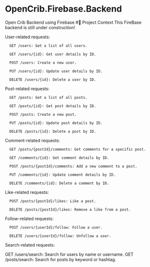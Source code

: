 # OpenCrib.Firebase.Backend
Open Crib Backend using Firebase
#🧩 Project Context
This FireBase backend is still under construction!

User-related requests:

      GET /users: Get a list of all users.

      GET /users/{id}: Get user details by ID.

      POST /users: Create a new user.

      PUT /users/{id}: Update user details by ID.

      DELETE /users/{id}: Delete a user by ID.


Post-related requests:

      GET /posts: Get a list of all posts.

      GET /posts/{id}: Get post details by ID.

      POST /posts: Create a new post.

      PUT /posts/{id}: Update post details by ID.

      DELETE /posts/{id}: Delete a post by ID.


Comment-related requests:

      GET /posts/{postId}/comments: Get comments for a specific post.

      GET /comments/{id}: Get comment details by ID.

      POST /posts/{postId}/comments: Add a new comment to a post.

      PUT /comments/{id}: Update comment details by ID.

      DELETE /comments/{id}: Delete a comment by ID.


Like-related requests:

      POST /posts/{postId}/likes: Like a post.

      DELETE /posts/{postId}/likes: Remove a like from a post.


Follow-related requests:

      POST /users/{userId}/follow: Follow a user.

      DELETE /users/{userId}/follow: Unfollow a user.

Search-related requests:

  GET /users/search: Search for users by name or username.
  GET /posts/search: Search for posts by keyword or hashtag.
